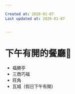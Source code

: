 ```yaml
---

Created at: 2020-01-07
Last updated at: 2020-01-07


---
```


# 下午有開的餐廳🍴


* 福勝亭
* 三商巧福
* 旺角
* 瓦城（假日下午有開）

